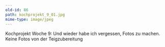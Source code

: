 ```yaml
---
old-id: 86
path: kochprojekt_9_01.jpg
mime-type: image/jpeg
---
```

Kochprojekt Woche 9:
Und wieder habe ich vergessen, Fotos zu machen. Keine Fotos von der Teigzubereitung
